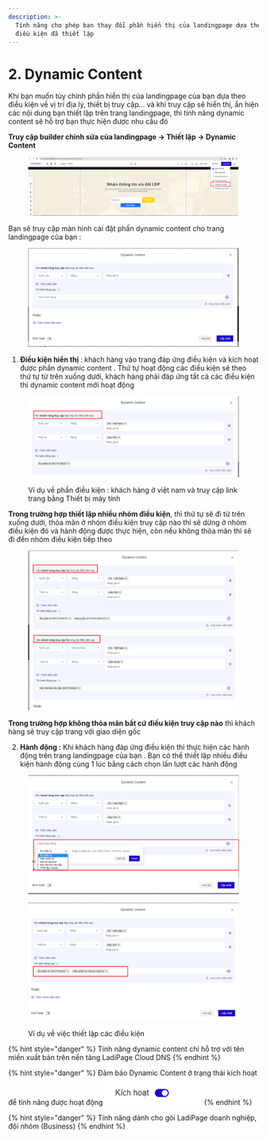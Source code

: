 ```yaml
---
description: >-
  Tính năng cho phép bạn thay đổi phần hiển thị của landingpage dựa theo các
  điều kiện đã thiết lập
---
```


# 2. Dynamic Content

Khi bạn muốn tùy chỉnh phần hiển thị của landingpage của bạn dựa theo điều kiện về vị trí địa lý, thiết bị truy cập... và khi truy cập sẽ hiển thị, ẩn hiện các nội dung bạn thiết lập trên trang landingpage, thì tính năng dynamic content sẽ hỗ trợ bạn thực hiện được nhu cầu đó&#x20;

**Truy cập builder chỉnh sửa của landingpage -> Thiết lập -> Dynamic Content**

<figure><img src="../.gitbook/assets/image (813).png" alt=""><figcaption></figcaption></figure>

Bạn sẽ truy cập màn hình cài đặt phần dynamic content cho trang landingpage của bạn :

<figure><img src="../.gitbook/assets/image (396).png" alt=""><figcaption></figcaption></figure>

1. **Điều kiện hiển thị** :  khách hàng vào trang đáp ứng điều kiện và kích hoạt được phần dynamic content  . Thứ tự hoạt động các điều kiện sẽ theo thứ tự từ trên xuống dưới, khách hàng phải đáp ứng tất cả các điều kiện thì dynamic content mới hoạt động&#x20;

<figure><img src="../.gitbook/assets/image (376).png" alt=""><figcaption><p>Ví dụ về phần điều kiện : khách hàng ở việt nam và truy cập link trang bằng Thiết bị máy tính</p></figcaption></figure>

**Trong trường hợp thiết lập nhiều nhóm điều kiện**, thì thứ tự sẽ đi từ trên xuống dưới, thỏa mãn ở  nhóm điều kiện truy cập nào thì sẽ dừng ở nhóm điều kiện đó và hành động được thực hiện, còn nếu không thỏa mãn thì sẽ đi đến nhóm điều kiện tiếp theo&#x20;

<figure><img src="../.gitbook/assets/image (377).png" alt=""><figcaption></figcaption></figure>

**Trong trường hợp không thỏa mãn bất cứ điều kiện truy cập nào** thì khách hàng sẽ truy cập trang với giao diện gốc&#x20;

2. **Hành động  :** Khi khách hàng đáp ứng điều kiện thì thực hiện các hành động trên trang landingpage của bạn . Bạn có thể thiết lập nhiều điều kiện hành động cùng 1 lúc bằng cách chọn lần lượt các hành động&#x20;

<figure><img src="../.gitbook/assets/image (387).png" alt=""><figcaption></figcaption></figure>

<figure><img src="../.gitbook/assets/image (385).png" alt=""><figcaption><p>Ví dụ về việc thiết lập các điều kiện </p></figcaption></figure>

{% hint style="danger" %}
Tính năng dynamic content chỉ hỗ trợ với tên miền xuất bản trên nền tảng LadiPage Cloud DNS&#x20;
{% endhint %}

{% hint style="danger" %}
Đảm bảo Dynamic Content ở trạng thái kích hoạt để tính năng được hoạt động ![](<../.gitbook/assets/image (244).png>)
{% endhint %}

{% hint style="danger" %}
Tính năng dành cho gói LadiPage doanh nghiệp, đội nhóm (Business)
{% endhint %}
